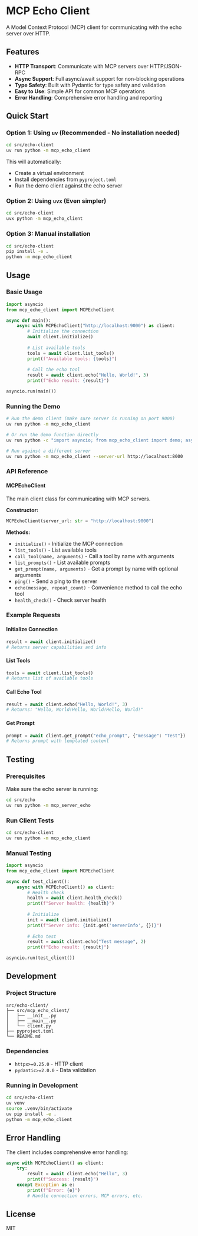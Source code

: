 # MCP Echo Client

A Model Context Protocol (MCP) client for communicating with the echo server over HTTP.

## Features

- **HTTP Transport**: Communicate with MCP servers over HTTP/JSON-RPC
- **Async Support**: Full async/await support for non-blocking operations
- **Type Safety**: Built with Pydantic for type safety and validation
- **Easy to Use**: Simple API for common MCP operations
- **Error Handling**: Comprehensive error handling and reporting

## Quick Start

### Option 1: Using `uv` (Recommended - No installation needed)

```bash
cd src/echo-client
uv run python -m mcp_echo_client
```

This will automatically:
- Create a virtual environment
- Install dependencies from `pyproject.toml`
- Run the demo client against the echo server

### Option 2: Using `uvx` (Even simpler)

```bash
cd src/echo-client
uvx python -m mcp_echo_client
```

### Option 3: Manual installation

```bash
cd src/echo-client
pip install -e .
python -m mcp_echo_client
```

## Usage

### Basic Usage

```python
import asyncio
from mcp_echo_client import MCPEchoClient

async def main():
    async with MCPEchoClient("http://localhost:9000") as client:
        # Initialize the connection
        await client.initialize()
        
        # List available tools
        tools = await client.list_tools()
        print(f"Available tools: {tools}")
        
        # Call the echo tool
        result = await client.echo("Hello, World!", 3)
        print(f"Echo result: {result}")

asyncio.run(main())
```

### Running the Demo

```bash
# Run the demo client (make sure server is running on port 9000)
uv run python -m mcp_echo_client

# Or run the demo function directly
uv run python -c "import asyncio; from mcp_echo_client import demo; asyncio.run(demo())"

# Run against a different server
uv run python -m mcp_echo_client --server-url http://localhost:8000
```

### API Reference

#### MCPEchoClient

The main client class for communicating with MCP servers.

**Constructor:**
```python
MCPEchoClient(server_url: str = "http://localhost:9000")
```

**Methods:**

- `initialize()` - Initialize the MCP connection
- `list_tools()` - List available tools
- `call_tool(name, arguments)` - Call a tool by name with arguments
- `list_prompts()` - List available prompts
- `get_prompt(name, arguments)` - Get a prompt by name with optional arguments
- `ping()` - Send a ping to the server
- `echo(message, repeat_count)` - Convenience method to call the echo tool
- `health_check()` - Check server health

### Example Requests

#### Initialize Connection
```python
result = await client.initialize()
# Returns server capabilities and info
```

#### List Tools
```python
tools = await client.list_tools()
# Returns list of available tools
```

#### Call Echo Tool
```python
result = await client.echo("Hello, World!", 3)
# Returns: "Hello, World!Hello, World!Hello, World!"
```

#### Get Prompt
```python
prompt = await client.get_prompt("echo_prompt", {"message": "Test"})
# Returns prompt with templated content
```

## Testing

### Prerequisites
Make sure the echo server is running:
```bash
cd src/echo
uv run python -m mcp_server_echo
```

### Run Client Tests
```bash
cd src/echo-client
uv run python -m mcp_echo_client
```

### Manual Testing
```python
import asyncio
from mcp_echo_client import MCPEchoClient

async def test_client():
    async with MCPEchoClient() as client:
        # Health check
        health = await client.health_check()
        print(f"Server health: {health}")
        
        # Initialize
        init = await client.initialize()
        print(f"Server info: {init.get('serverInfo', {})}")
        
        # Echo test
        result = await client.echo("Test message", 2)
        print(f"Echo result: {result}")

asyncio.run(test_client())
```

## Development

### Project Structure
```
src/echo-client/
├── src/mcp_echo_client/
│   ├── __init__.py
│   ├── __main__.py
│   └── client.py
├── pyproject.toml
└── README.md
```

### Dependencies
- `httpx>=0.25.0` - HTTP client
- `pydantic>=2.0.0` - Data validation

### Running in Development
```bash
cd src/echo-client
uv venv
source .venv/bin/activate
uv pip install -e .
python -m mcp_echo_client
```

## Error Handling

The client includes comprehensive error handling:

```python
async with MCPEchoClient() as client:
    try:
        result = await client.echo("Hello", 3)
        print(f"Success: {result}")
    except Exception as e:
        print(f"Error: {e}")
        # Handle connection errors, MCP errors, etc.
```

## License

MIT 